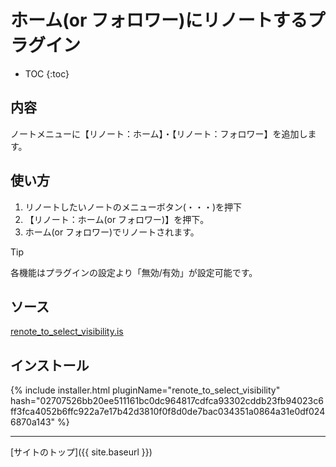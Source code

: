 # ホーム(or フォロワー)にリノートするプラグイン

* TOC
{:toc}

## 内容
ノートメニューに【リノート：ホーム】・【リノート：フォロワー】を追加します。

## 使い方

1. リノートしたいノートのメニューボタン(・・・)を押下
2. 【リノート：ホーム(or フォロワー)】を押下。
3. ホーム(or フォロワー)でリノートされます。

> [!TIP]
> 各機能はプラグインの設定より「無効/有効」が設定可能です。

## ソース
[renote_to_select_visibility.is](https://github.com/elysion-pre/MisskeyPlugins/blob/main/src/renote_to_select_visibility.is)

## インストール

{% include installer.html pluginName="renote_to_select_visibility" hash="02707526bb20ee511161bc0dc964817cdfca93302cddb23fb94023c6ff3fca4052b6ffc922a7e17b42d3810f0f8d0de7bac034351a0864a31e0df0246870a143" %}

----

[サイトのトップ]({{ site.baseurl }})

